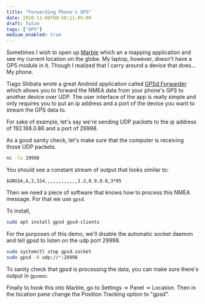```yaml
---
title: "Forwarding Phone's GPS"
date: 2020-11-08T00:58:11-05:00
draft: false
tags: ["GPS"]
medium_enabled: true
---
```


Sometimes I wish to open up [Marble](https://marble.kde.org/) which an a mapping application and see my current location on the globe. My laptop, however, doesn't have a GPS module in it. Though I realized that I carry around a device that does... My phone.

Tiago Shibata wrote a great Android application called [GPSd Forwarder](https://www.f-droid.org/en/packages/io.github.tiagoshibata.gpsdclient/) which allows you to forward the NMEA data from your phone's GPS to another device over UDP. The user interface of the app is really simple and only requires you to put an ip address and a port of the device you want to stream the GPS data to.

For sake of example, let's say we're sending UDP packets to the ip address of 192.168.0.86 and a port of 29998.

As a good sanity check, let's make sure that the computer is receiving those UDP packets.

```bash
nc -lu 29998
```

You should see a constant stream of output that looks similar to:

```
$GNGSA,A,2,324,,,,,,,,,,,,1.2,0.9,0.8,3*05
```

Then we need a piece of software that knows how to process this NMEA message. For that we use `gpsd`.

To install,

```bash
sudo apt install gpsd gpsd-clients
```

For the purposes of this demo, we'll disable the automatic socket daemon and tell gpsd to listen on the udp port 29998.

```bash
sudo systemctl stop gpsd.socket
sudo gpsd -N udp://*:29998
```

To sanity check that gpsd is processing the data, you can make sure there's output in `gpsmon`.

Finally to hook this into Marble, go to Settings -> Panel -> Location. Then in the location pane change the Position Tracking option to "gpsd".